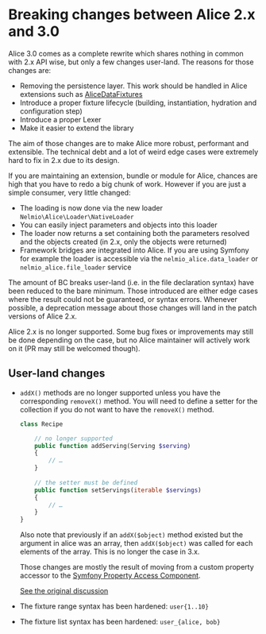 # Breaking changes between Alice 2.x and 3.0

Alice 3.0 comes as a complete rewrite which shares nothing in common with 2.x
API wise, but only a few changes user-land. The reasons for those changes are:

- Removing the persistence layer. This work should be handled in Alice extensions
  such as [AliceDataFixtures](https://github.com/theofidry/AliceDataFixtures)
- Introduce a proper fixture lifecycle (building, instantiation,
  hydration and configuration step)
- Introduce a proper Lexer
- Make it easier to extend the library

The aim of those changes are to make Alice more robust, performant and
extensible. The technical debt and a lot of weird edge cases were extremely hard
to fix in 2.x due to its design.

If you are maintaining an extension, bundle or module for Alice, chances are
high that you have to redo a big chunk of work. However if you are just a
simple consumer, very little changed:

- The loading is now done via the new loader `Nelmio\Alice\Loader\NativeLoader`
- You can easily inject parameters and objects into this loader
- The loader now returns a set containing both the parameters resolved and the
  objects created (in 2.x, only the objects were returned)
- Framework bridges are integrated into Alice. If you are using Symfony for
  example the loader is accessible via the `nelmio_alice.data_loader` or
  `nelmio_alice.file_loader` service

The amount of BC breaks user-land (i.e. in the file declaration syntax) have
been reduced to the bare minimum. Those introduced are either edge cases
where the result could not be guaranteed, or syntax errors. Whenever possible,
a deprecation message about those changes will land in the patch versions of
Alice 2.x.

Alice 2.x is no longer supported. Some bug fixes or improvements may still be
done depending on the case, but no Alice maintainer will actively work on it
(PR may still be welcomed though).

## User-land changes

- `addX()` methods are no longer supported unless you have the corresponding
  `removeX()` method. You will need to define a setter for the collection if
  you do not want to have the `removeX()` method.

  ```php
  class Recipe
  
      // no longer supported
      public function addServing(Serving $serving)
      {
          // …
      }
      
      // the setter must be defined
      public function setServings(iterable $servings)
      {
          // …
      }
  }
  ```
  
  Also note that previously if an `addX($object)` method existed but the
  argument in alice was an array, then `addX($object)` was called for
  each elements of the array. This is no longer the case in 3.x. 
  
  Those changes are mostly the result of moving from a custom property accessor to the
  [Symfony Property Access Component](https://symfony.com/doc/current/components/property_access.html).
  
  [See the original discussion](https://github.com/nelmio/alice/issues/654)

- The fixture range syntax has been hardened: `user{1..10}`
- The fixture list syntax has been hardened: `user_{alice, bob}`
